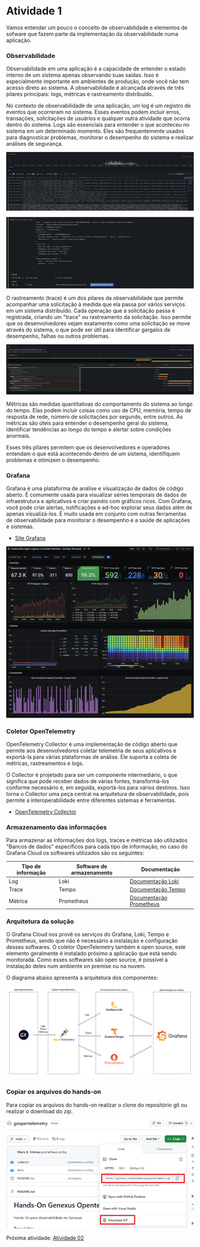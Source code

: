 # Atividade 1

Vamos entender um pouco o conceito de observabilidade e elementos de sofware que fazem parte da implementação da observabilidade numa aplicação.

### Observabilidade

Observabilidade em uma aplicação é a capacidade de entender o estado interno de um sistema apenas observando suas saídas. Isso é especialmente importante em ambientes de produção, onde você não tem acesso direto ao sistema. A observabilidade é alcançada através de três pilares principais: logs, métricas e rastreamento distribuído.

No contexto de observabilidade de uma aplicação, um log é um registro de eventos que ocorreram no sistema. Esses eventos podem incluir erros, transações, solicitações de usuários e qualquer outra atividade que ocorra dentro do sistema. Logs são essenciais para entender o que aconteceu no sistema em um determinado momento. Eles são frequentemente usados para diagnosticar problemas, monitorar o desempenho do sistema e realizar análises de segurança.

![Grafana Log](images/grafanalog.png)

![Grafana Log detalhe](images/grafanalog2.png)

O rastreamento (trace) é um dos pilares da observabilidade que permite acompanhar uma solicitação à medida que ela passa por vários serviços em um sistema distribuído. Cada operação que a solicitação passa é registrada, criando um "trace" ou rastreamento da solicitação. Isso permite que os desenvolvedores vejam exatamente como uma solicitação se move através do sistema, o que pode ser útil para identificar gargalos de desempenho, falhas ou outros problemas.

![Grafana Trace](images/grafanatrace.png)

Métricas são medidas quantitativas do comportamento do sistema ao longo do tempo. Elas podem incluir coisas como uso de CPU, memória, tempo de resposta de rede, número de solicitações por segundo, entre outros. As métricas são úteis para entender o desempenho geral do sistema, identificar tendências ao longo do tempo e alertar sobre condições anormais.

Esses três pilares permitem que os desenvolvedores e operadores entendam o que está acontecendo dentro de um sistema, identifiquem problemas e otimizem o desempenho.

### Grafana

Grafana é uma plataforma de análise e visualização de dados de código aberto. É comumente usada para visualizar séries temporais de dados de infraestrutura e aplicativos e criar painéis com gráficos ricos. Com Grafana, você pode criar alertas, notificações e ad-hoc explorar seus dados além de apenas visualizá-los. É muito usada em conjunto com outras ferramentas de observabilidade para monitorar o desempenho e a saúde de aplicações e sistemas.

- [Site Grafana](https://grafana.com/grafana/)

![Grafana Dashboard](images/grafanadashboard.png)

### Coletor OpenTelemetry

OpenTelemetry Collector é uma implementação de código aberto que permite aos desenvolvedores coletar telemetria de seus aplicativos e exportá-la para várias plataformas de análise. Ele suporta a coleta de métricas, rastreamentos e logs.

O Collector é projetado para ser um componente intermediário, o que significa que pode receber dados de várias fontes, transformá-los conforme necessário e, em seguida, exportá-los para vários destinos. Isso torna o Collector uma peça central na arquitetura de observabilidade, pois permite a interoperabilidade entre diferentes sistemas e ferramentas.

- [OpenTelemetry Collector](https://opentelemetry.io/docs/collector/)

### Armazenamento das informações

Para armazenar as informações dos logs, traces e métricas são utilizados "Bancos de dados" específicos para cada tipo de informação, no caso do Grafana Cloud os softwares utilizados são os seguintes:

| Tipo de informação | Software de armazenamento | Documentação |
| -------- | -------- | -------- |
| Log  | Loki  | [Documentação Loki](https://grafana.com/docs/loki/latest/get-started/overview/) |
| Trace  | Tempo  | [Documentação Tempo](https://grafana.com/docs/tempo/latest/getting-started/) |
| Métrica  | Prometheus  | [Documentação Prometheus](https://prometheus.io/docs/introduction/overview/) |

### Arquitetura da solução

O Grafana Cloud nos provê os serviços do Grafana, Loki, Tempo e Prometheus, sendo que não é necessário a instalação e configuração desses softwares.
O coletor OpenTelemetry também é open source, este elemento geralmente é instalado próximo a aplicação que está sendo monitorada.
Como esses softwares são open source, é possível a instalação deles num ambiente on premise ou na nuvem.

O diagrama abaixo apresenta a arquitetura dos componentes:

![diagrama dos componentes](images/gxopentelemetrydiagram.png)

### Copiar os arquivos do hands-on

Para copiar os arquivos do hands-on realizar o clone do repositório git ou realizar o download do zip.

![githubproject](images/githubproject.png)

Próxima atividade: [Atividade 02](02-atividade.md)

